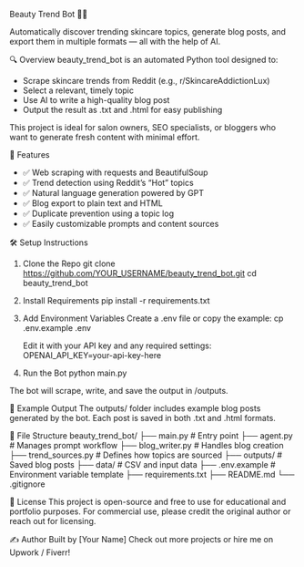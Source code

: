 Beauty Trend Bot 🧴💡

Automatically discover trending skincare topics, generate blog posts, and export them in multiple formats — all with the help of AI.

🔍 Overview
beauty_trend_bot is an automated Python tool designed to:
- Scrape skincare trends from Reddit (e.g., r/SkincareAddictionLux)
- Select a relevant, timely topic
- Use AI to write a high-quality blog post
- Output the result as .txt and .html for easy publishing

This project is ideal for salon owners, SEO specialists, or bloggers who want to generate fresh content with minimal effort.

🚀 Features
- ✅ Web scraping with requests and BeautifulSoup
- ✅ Trend detection using Reddit’s “Hot” topics
- ✅ Natural language generation powered by GPT
- ✅ Blog export to plain text and HTML
- ✅ Duplicate prevention using a topic log
- ✅ Easily customizable prompts and content sources

🛠️ Setup Instructions
1. Clone the Repo
    git clone https://github.com/YOUR_USERNAME/beauty_trend_bot.git
    cd beauty_trend_bot

2. Install Requirements
    pip install -r requirements.txt

3. Add Environment Variables
    Create a .env file or copy the example:
    cp .env.example .env

    Edit it with your API key and any required settings:
    OPENAI_API_KEY=your-api-key-here

4. Run the Bot
    python main.py

The bot will scrape, write, and save the output in /outputs.

🧪 Example Output
The outputs/ folder includes example blog posts generated by the bot. Each post is saved in both .txt and .html formats.

📂 File Structure
beauty_trend_bot/
├── main.py               # Entry point
├── agent.py              # Manages prompt workflow
├── blog_writer.py        # Handles blog creation
├── trend_sources.py      # Defines how topics are sourced
├── outputs/              # Saved blog posts
├── data/                 # CSV and input data
├── .env.example          # Environment variable template
├── requirements.txt
├── README.md
└── .gitignore

🤝 License
This project is open-source and free to use for educational and portfolio purposes. For commercial use, please credit the original author or reach out for licensing.

✍️ Author
Built by [Your Name]
Check out more projects or hire me on Upwork / Fiverr!